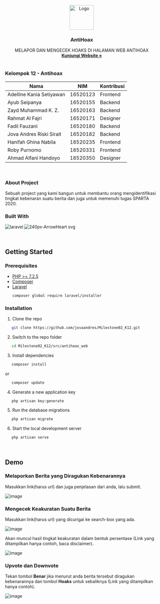 <br />
<p align="center">
  <img src="https://user-images.githubusercontent.com/64909665/129536918-b1b92420-8244-4cd1-9a6f-a34093133289.png" alt="Logo" height="80">

  <h3 align="center">AntiHoax</h3>

  <p align="center">
    MELAPOR DAN MENGECEK HOAKS DI HALAMAN WEB ANTIHOAX
    <br />
    <a href="http://hidden-tundra-44511.herokuapp.com/" target="_blank"><strong>Kunjungi Website »</strong></a>
    <br />
    <br />
  </p>
</p>

### Kelompok 12 - Antihoax

| Nama  | NIM | Kontribusi |
| ------------- | ------------- | ------------- |
| Adelline Kania Setiyawan  |  16520123  | Frontend  |
| Ayub Seipanya  | 16520155  | Backend  |
| Zayd Muhammad K. Z.  | 16520163  | Backend  |
| Rahmat Al Fajri  | 16520171  | Designer  |
| Fadil Fauzani  | 16520180  | Backend  |
| Jova Andres Riski Sirait  | 16520182  | Backend  |
| Hanifah Ghina Nabila  | 16520235  | Frontend  |
| Roby Purnomo  | 16520331  | Frontend  |
| Ahmad Alfani Handoyo  | 16520350  | Designer  |

 <br />

### About Project
Sebuah project yang kami bangun untuk membantu orang mengidentifikasi tingkat kebenaran suatu berita dan juga untuk memenuhi tugas SPARTA 2020.
 <br />
 
### Built With
![laravel](https://user-images.githubusercontent.com/64909665/129547771-78c0580f-aaa2-4e61-9df8-204b0bd33e27.png)
![240px-ArrowHeart svg](https://user-images.githubusercontent.com/64909665/129547993-ed820387-f9dd-49ec-956d-3ec14886616a.png)

 <br />
 
## Getting Started

### Prerequisites
* [PHP >= 7.2.5](https://windows.php.net/download)
* [Composer](https://getcomposer.org/download/)
* [Laravel](https://laravel.com/)
   ```sh
  composer global require laravel/installer
  ```
  
### Installation
1. Clone the repo
```sh
   git clone https://github.com/jovaandres/Milestone02_K12.git
   ```
2. Switch to the repo folder
```sh
   cd Milestone02_K12/src/antihoax_web
   ```
3. Install dependencies
```sh
   composer install
   ```
   or
```sh
   composer update
   ```
4. Generate a new application key
```sh
   php artisan key:generate
   ```
5. Run the database migrations
```sh
   php artisan migrate
   ```
6. Start the local development server
```sh
   php artisan serve
   ```
   
 <br />
 
## Demo

### Melaporkan Berita yang Diragukan Kebenarannya

Masukkan link(harus url) dan juga penjelasan dari anda, lalu submit.

![image](https://user-images.githubusercontent.com/64909665/129545605-d1079601-a6a5-4670-afb1-52a55f7fdaf8.png)


### Mengecek Keakuratan Suatu Berita
Masukkan link(harus url) yang dicurigai ke search-box yang ada.

![image](https://user-images.githubusercontent.com/64909665/129545010-f0d53fd9-27c3-4744-b002-42ecf481c11a.png)

Akan muncul hasil tingkat keakuratan dalam bentuk persentase (Link yang ditampilkan hanya contoh, baca disclaimer).

![image](https://user-images.githubusercontent.com/64909665/129545208-432a6f55-593f-4b73-9999-f36d5c333c9c.png)


### Upvote dan Downvote
Tekan tombol **Benar** jika menurut anda berita tersebut diragukan kebenarannya dan tombol **Hoaks** untuk sebaliknya (Link yang ditampilkan hanya contoh).

![image](https://user-images.githubusercontent.com/64909665/129546251-177f71dc-4419-43cd-9098-e47c7d0812ab.png)
